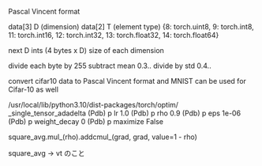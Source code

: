 Pascal Vincent format

data[3] D (dimension)
data[2] T (element type) {8: torch.uint8, 9: torch.int8, 11: torch.int16, 12: torch.int32, 13: torch.float32, 14: torch.float64}

next D ints (4 bytes x D)
  size of each dimension
  
divide each byte by 255
subtract mean 0.3..
divide by std 0.4..
  
convert cifar10 data to Pascal Vincent format and MNIST can be used for Cifar-10 as well

/usr/local/lib/python3.10/dist-packages/torch/optim/
_single_tensor_adadelta
(Pdb) p lr
1.0
(Pdb) p rho
0.9
(Pdb) p eps
1e-06
(Pdb) p weight_decay
0
(Pdb) p maximize
False

square_avg.mul_(rho).addcmul_(grad, grad, value=1 - rho)

square_avg -> vt のこと

